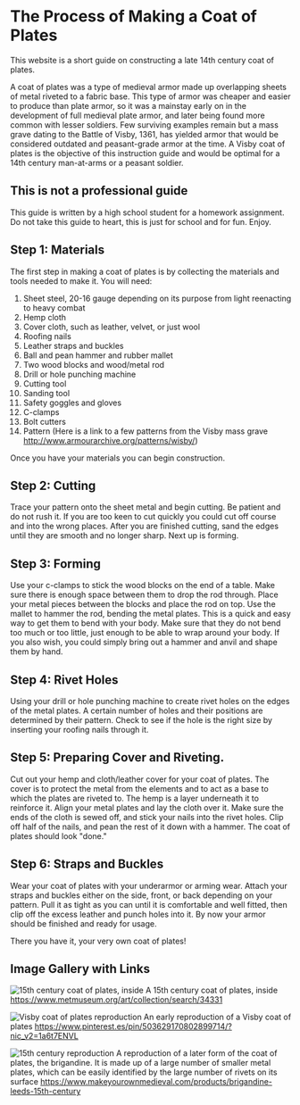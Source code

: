 # The Process of Making a Coat of Plates
This website is a short guide on constructing a late 14th century coat of plates.
 
A coat of plates was a type of medieval armor made up overlapping sheets of metal riveted to a fabric base. This type of armor was cheaper and easier to produce than plate armor, so it was a mainstay early on in the development of full medieval plate armor, and later being found more common with lesser soldiers. Few surviving examples remain but a mass grave dating to the Battle of Visby, 1361, has yielded armor that would be considered outdated and peasant-grade armor at the time. A Visby coat of plates is the objective of this instruction guide and would be optimal for a 14th century man-at-arms or a peasant soldier.
 
## This is not a professional guide
This guide is written by a high school student for a homework assignment. Do not take this guide to heart, this is just for school and for fun. Enjoy.
## Step 1: Materials
The first step in making a coat of plates is by collecting the materials and tools needed to make it. You will need:
1. Sheet steel, 20-16 gauge depending on its purpose from light reenacting to heavy combat
2. Hemp cloth
3. Cover cloth, such as leather, velvet, or just wool
4. Roofing nails
5. Leather straps and buckles
6. Ball and pean hammer and rubber mallet
7. Two wood blocks and wood/metal rod
8. Drill or hole punching machine
9. Cutting tool
10. Sanding tool
11. Safety goggles and gloves
12. C-clamps
13. Bolt cutters
14. Pattern (Here is a link to a few patterns from the Visby mass grave http://www.armourarchive.org/patterns/wisby/)
 
Once you have your materials you can begin construction.
## Step 2: Cutting
Trace your pattern onto the sheet metal and begin cutting. Be patient and do not rush it. If you are too keen to cut quickly you could cut off course and into the wrong places. After you are finished cutting, sand the edges until they are smooth and no longer sharp. Next up is forming.
## Step 3: Forming
Use your c-clamps to stick the wood blocks on the end of a table. Make sure there is enough space between them to drop the rod through. Place your metal pieces between the blocks and place the rod on top. Use the mallet to hammer the rod, bending the metal plates. This is a quick and easy way to get them to bend with your body. Make sure that they do not bend too much or too little, just enough to be able to wrap around your body. If you also wish, you could simply bring out a hammer and anvil and shape them by hand.
## Step 4: Rivet Holes
Using your drill or hole punching machine to create rivet holes on the edges of the metal plates. A certain number of holes and their positions are determined by their pattern. Check to see if the hole is the right size by inserting your roofing nails through it.
## Step 5: Preparing Cover and Riveting.
Cut out your hemp and cloth/leather cover for your coat of plates. The cover is to protect the metal from the elements and to act as a base to which the plates are riveted to. The hemp is a layer underneath it to reinforce it. Align your metal plates and lay the cloth over it. Make sure the ends of the cloth is sewed off, and stick your nails into the rivet holes. Clip off half of the nails, and pean the rest of it down with a hammer. The coat of plates should look "done."
## Step 6: Straps and Buckles
Wear your coat of plates with your underarmor or arming wear. Attach your straps and buckles either on the side, front, or back depending on your pattern. Pull it as tight as you can until it is comfortable and well fitted, then clip off the excess leather and punch holes into it. By now your armor should be finished and ready for usage.
 
There you have it, your very own coat of plates!
 
 
 ## Image Gallery with Links
![15th century coat of plates, inside](https://collectionapi.metmuseum.org/api/collection/v1/iiif/34331/1678607/main-image)
A 15th century coat of plates, inside https://www.metmuseum.org/art/collection/search/34331

![Visby coat of plates reproduction](https://i.pinimg.com/originals/a9/2d/5f/a92d5f029562ecc99ffb60818e618770.jpg)
An early reproduction of a Visby coat of plates https://www.pinterest.es/pin/503629170802899714/?nic_v2=1a6t7ENVL

![15th century reproduction](https://cdn.shopify.com/s/files/1/0941/1252/products/Leeds_Brigandine_-_15th_Century_reenactment_armour_reproduction_2048x2048.jpg?v=1512870113)
A reproduction of a later form of the coat of plates, the brigandine. It is made up of a large number of smaller metal plates, which can be easily identified by the large number of rivets on its surface https://www.makeyourownmedieval.com/products/brigandine-leeds-15th-century
